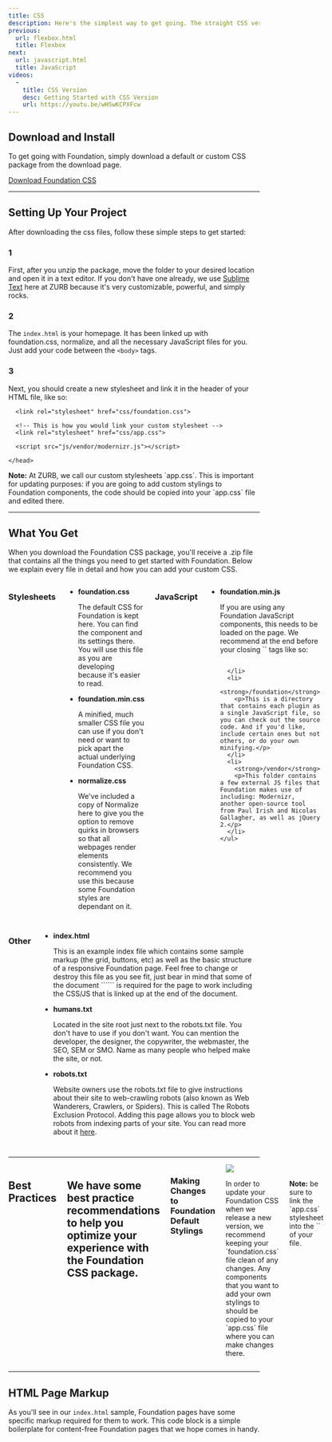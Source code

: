 ```yaml
---
title: CSS
description: Here's the simplest way to get going. The straight CSS version of Foundation includes everything you need to start hacking away, right now! It's a perfect way to kickstart a new prototype or create a finished product with Foundation.
previous:
  url: flexbox.html
  title: Flexbox
next:
  url: javascript.html
  title: JavaScript
videos:
  -
    title: CSS Version
    desc: Getting Started with CSS Version
    url: https://youtu.be/wHSwKCPXFcw
---
```


## Download and Install

To get going with Foundation, simply download a default or custom CSS package from the download page.

<a target="_blank" href="http://foundation.zurb.com/sites/download.html/" class="button">Download Foundation CSS</a>

<hr>

## Setting Up Your Project

After downloading the css files, follow these simple steps to get started:

### 1

First, after you unzip the package, move the folder to your desired location and open it in a text editor. If you don't have one already, we use <a href="http://www.sublimetext.com/">Sublime Text</a> here at ZURB because it's very customizable, powerful, and simply rocks.


### 2

The `index.html` is your homepage. It has been linked up with foundation.css, normalize, and all the necessary JavaScript files for you. Just add your code between the `<body>` tags.

### 3

Next, you should create a new stylesheet and link it in the header of your HTML file, like so:


```
  <link rel="stylesheet" href="css/foundation.css">

  <!-- This is how you would link your custom stylesheet -->
  <link rel="stylesheet" href="css/app.css">

  <script src="js/vendor/modernizr.js"></script>

</head>
```

<div class="callout"><strong>Note:</strong> At ZURB, we call our custom stylesheets `app.css`. This is important for updating purposes: if you are going to add custom stylings to Foundation components, the code should be copied into your `app.css` file and edited there.</div>

---

## What You Get

When you download the Foundation CSS package, you'll receive a .zip file that contains all the things you need to get started with Foundation. Below we explain every file in detail and how you can add your custom CSS.

<div class="row">
  <div class="medium-6 columns">
    <div class="header-container">
      <h3>Stylesheets</h3>
    </div>
    <ul class="info-list">
      <li>
        <strong>foundation.css</strong>
        <p>The default CSS for Foundation is kept here. You can find the component and its settings there. You will use this file as you are developing because it's easier to read.</p>
      </li>
      <li>
        <strong>foundation.min.css</strong>
        <p>A minified, much smaller CSS file you can use if you don't need or want to pick apart the actual underlying Foundation CSS.</p>
      </li>
      <li>
        <strong>normalize.css</strong>
        <p>We've included a copy of Normalize here to give you the option to remove quirks in browsers so that all webpages render elements consistently. We recommend you use this because some Foundation styles are dependant on it.</p>
      </li>
    </ul>
    <div class="header-container">
      <h3>JavaScript</h3>
    </div>
    <ul class="info-list">
      <li>
        <strong>foundation.min.js</strong>
        <p>If you are using any Foundation JavaScript components, this needs to be loaded on the page. We recommend at the end before your closing `<body>` tags like so:</p>
        <img src="{{root}}assets/img/generic/js-cssversion.html" class="" height="" width="" alt="">

      </li>
      <li>
        <strong>/foundation</strong>
        <p>This is a directory that contains each plugin as a single JavaScript file, so you can check out the source code. And if you'd like, include certain ones but not others, or do your own minifying.</p>
      </li>
      <li>
        <strong>/vendor</strong>
        <p>This folder contains a few external JS files that Foundation makes use of including: Modernizr, another open-source tool from Paul Irish and Nicolas Gallagher, as well as jQuery 2.</p>
      </li>
    </ul>
  </div>
  <div class="medium-6 columns">
    <div class="header-container">
      <h3>Other</h3>
    </div>
    <ul class="info-list">
      <li><strong>index.html</strong><p>This is an example index file which contains some sample markup (the grid, buttons, etc) as well as the basic structure of a responsive Foundation page. Feel free to change or destroy this file as you see fit, just bear in mind that some of the document ```<head>``` is required for the page to work including the CSS/JS that is linked up at the end of the document.</p></li>
      <li><strong>humans.txt</strong><p>Located in the site root just next to the robots.txt file. You don't have to use if you don't want. You can mention the developer, the designer, the copywriter, the webmaster, the SEO, SEM or SMO. Name as many people who helped make the site, or not.</p></li>
      <li><strong>robots.txt</strong><p>Website owners use the robots.txt file to give instructions about their site to web-crawling robots (also known as Web Wanderers, Crawlers, or Spiders). This is called The Robots Exclusion Protocol. Adding this page allows you to block web robots from indexing parts of your site. You can read more about it <a href="http://zurb.us/1jixgzu">here</a>.</p></li>
    </ul>
  </div>
</div>

<hr>


<div class="row">
  <div class="small-12 path-container columns">
    <h2>Best Practices</h2>
    <h2 class="subheader">We have some best practice recommendations to help you optimize your experience with the Foundation CSS package.</h2>
    <h3>Making Changes to Foundation Default Stylings</h3>
    <div class="row">
      <div class="large-7 columns">
        <img class="round-margin" src="http://foundation.zurb.com/sites/docs/v/5.5.3/assets/img/images/using-css.png">
      </div>
      <div class="large-5 columns">
        <p>In order to update your Foundation CSS when we release a new version, we recommend keeping your `foundation.css` file clean of any changes. Any components that you want to add your own stylings to should be copied to your `app.css` file where you can make changes there.</p>
        <p class="subheader"><strong>Note:</strong> be sure to link the `app.css` stylesheet into the `<head>` of your file.</p>
      </div>
    </div>
  </div>
</div>

<hr>


## HTML Page Markup

As you'll see in our `index.html` sample, Foundation pages have some specific markup required for them to work. This code block is a simple boilerplate for content-free Foundation pages that we hope comes in handy.


